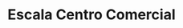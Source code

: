 ---
title: "Escala Centro Comercial"
url: /puerta-parada/escala-centro-comercial-carretera-a-el-salvador/
shop: centro comercial
---